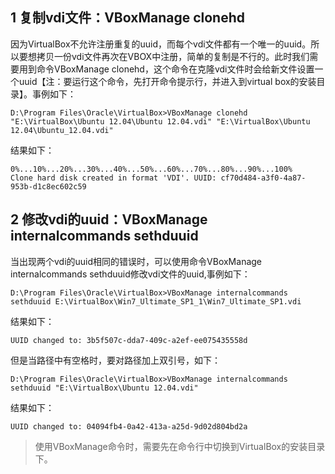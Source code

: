 ## 1 复制vdi文件：VBoxManage clonehd

因为VirtualBox不允许注册重复的uuid，而每个vdi文件都有一个唯一的uuid。所以要想拷贝一份vdi文件再次在VBOX中注册，简单的复制是不行的。此时我们需要用到命令VBoxManage clonehd，这个命令在克隆vdi文件时会给新文件设置一个uuid【注：要运行这个命令，先打开命令提示行，并进入到virtual box的安装目录】。事例如下：

```shell
D:\Program Files\Oracle\VirtualBox>VBoxManage clonehd "E:\VirtualBox\Ubuntu 12.04\Ubuntu 12.04.vdi" "E:\VirtualBox\Ubuntu 12.04\Ubuntu_12.04.vdi"
```

结果如下：

```shell
0%...10%...20%...30%...40%...50%...60%...70%...80%...90%...100%
Clone hard disk created in format 'VDI'. UUID: cf70d484-a3f0-4a87-953b-d1c8ec602c59
```

## 2 修改vdi的uuid：VBoxManage internalcommands sethduuid

当出现两个vdi的uuid相同的错误时，可以使用命令VBoxManage internalcommands sethduuid修改vdi文件的uuid,事例如下：

```shell
D:\Program Files\Oracle\VirtualBox>VBoxManage internalcommands sethduuid E:\VirtualBox\Win7_Ultimate_SP1_1\Win7_Ultimate_SP1.vdi
```

结果如下：

```shell
UUID changed to: 3b5f507c-dda7-409c-a2ef-ee075435558d
```

但是当路径中有空格时，要对路径加上双引号，如下：

```shell
D:\Program Files\Oracle\VirtualBox>VBoxManage internalcommands sethduuid "E:\VirtualBox\Ubuntu 12.04.vdi"
```

结果如下：

```shell
UUID changed to: 04094fb4-0a42-413a-a25d-9d02d804bd2a
```

> 使用VBoxManage命令时，需要先在命令行中切换到VirtualBox的安装目录下。